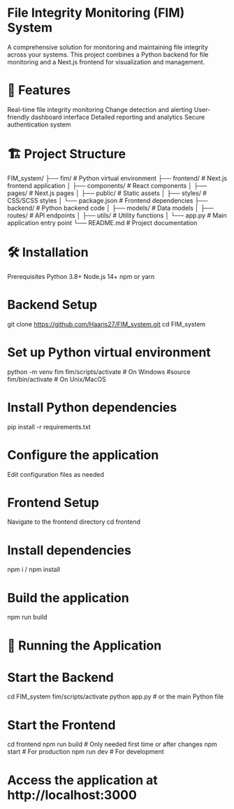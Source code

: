 # File Integrity Monitoring (FIM) System
A comprehensive solution for monitoring and maintaining file integrity across your systems. This project combines a Python backend for file monitoring and a Next.js frontend for visualization and management.

# 🚀 Features
Real-time file integrity monitoring
Change detection and alerting
User-friendly dashboard interface
Detailed reporting and analytics
Secure authentication system


# 🏗️ Project Structure
FIM_system/
├── fim/                  # Python virtual environment
├── frontend/             # Next.js frontend application
│   ├── components/       # React components
│   ├── pages/            # Next.js pages
│   ├── public/           # Static assets
│   ├── styles/           # CSS/SCSS styles
│   └── package.json      # Frontend dependencies
├── backend/              # Python backend code
│   ├── models/           # Data models
│   ├── routes/           # API endpoints
│   ├── utils/            # Utility functions
│   └── app.py            # Main application entry point
└── README.md             # Project documentation


# 🛠️ Installation
Prerequisites
Python 3.8+
Node.js 14+
npm or yarn



# Backend Setup
git clone https://github.com/Haaris27/FIM_system.git
cd FIM_system


# Set up Python virtual environment
python -m venv fim
fim/scripts/activate  # On Windows
 #source fim/bin/activate  # On Unix/MacOS

# Install Python dependencies
pip install -r requirements.txt

# Configure the application
Edit configuration files as needed


# Frontend Setup
Navigate to the frontend directory
cd frontend

# Install dependencies
npm i / npm install

# Build the application
npm run build



# 🚀 Running the Application

# Start the Backend
cd FIM_system
fim/scripts/activate
python app.py  # or the main Python file

# Start the Frontend
cd frontend
npm run build  # Only needed first time or after changes
npm start      # For production
npm run dev    # For development

# Access the application at http://localhost:3000
